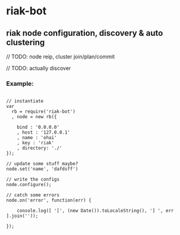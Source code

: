 # riak-bot
## riak node configuration, discovery & auto clustering

// TODO: node reip, cluster join/plan/commit

// TODO: actually discover

### Example:

```

// instantiate
var
  rb = require('riak-bot')
  , node = new rb({ 
  
    bind : '0.0.0.0'
  	, host : '127.0.0.1'
  	, name : 'ohai'
  	, key : 'riak'
  	, directory: './'
});

// update some stuff maybe?
node.set('name', 'dafdsff')

// write the configs
node.configure();

// catch some errors
node.on('error', function(err) { 

	console.log([ '[', (new Date()).toLocaleString(), '] ', err ].join(''));

});
```
